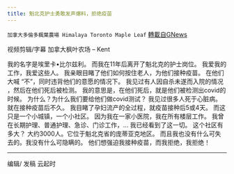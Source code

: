 ```yaml
---
title: 魁北克护士勇敢发声爆料，拒绝疫苗
---
```

`加拿大多倫多楓葉農場 Himalaya Toronto Maple Leaf` [轉載自GNews](https://gnews.org/zh-hans/1565843/)

视频剪辑/字幕 加拿大枫叶农场 – Kent

我的名字是埃里卡•比尔兹利。 而我在11年后离开了魁北克的护士岗位。 我爱我的工作，我爱这些人。 我亲眼目睹了他们如何按住老人，为他们接种疫苗。 在他们大喊 “不”，同时违背他们的意愿的情况下。 我见过有人因自杀未遂而入院的情况 ，然后在他们死后被检测。 我的意思是，在他们死后，就是他们被检测出covid的时候。 为什么？为什么我们要给他们做covid测试？ 我见过很多人死于心脏病。 就在接种疫苗后不久。 我目睹了孕妇流产的全过程，就疫苗接种后5或4天。 而这只是一个小城镇，一个小社区。 因为我在一家小医院，我在所有楼层工作。 我曾在长期护理、普通护理、急诊、门诊工作，… 我已经看到了这一切。 这个社区有多大？ 大约3000人。它位于魁北克省的庞蒂亚克地区。 而且我也没有什么可失去的。我没有什么可隐瞒的。 他们想强迫我接种疫苗，而我拒绝，我拒绝！

* * *

编辑/ 发稿 云起时
